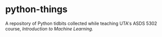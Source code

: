 # python-things
A repository of Python tidbits collected while teaching UTA's ASDS 5302 course, _Introduction to Machine Learning._
